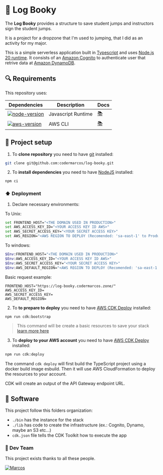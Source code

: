 # 🪽 Log Booky

The **Log Booky** provides a structure to save student jumps and instructors sign the student jumps.

It is a project for a dropzone that I'm used to jumping, that I did as an activity for my major.

This is a simple serverless application built in [Typescript][ts-doc] and uses [Node.js 20 runtime][node-doc]. It consists of an 
[Amazon Cognito](https://aws.amazon.com/cognito/) to authenticate user that retrive data at [Amazon DynamoDB](https://aws.amazon.com/dynamodb/).

## 🔍 Requirements

This repository uses:

| Dependencies                                 | Description        | Docs             |
| -------------------------------------------- | ------------------ | ---------------- |
| [![node-version]][node-download]             | Javascript Runtime | [📚][node-doc]   |
| [![aws-version]][aws-download]               | AWS CLI            | [📚][aws-doc]    |

## 🔨 Project setup

1. To **clone repository** you need to have [git][git-download] installed:

```bash
git clone git@github.com:codermarcos/log-booky.git
```

2. To **install dependencies** you need to have [NodeJS][node-download] installed:

```bash
npm ci
```

### ⬆️ Deployment

1. Declare necessary environments:

To Unix:

```bash
set FRONTEND_HOST="<THE DOMAIN USED IN PRODUCTION>"
set AWS_ACCESS_KEY_ID="<YOUR ACCESS KEY ID AWS>"
set AWS_SECRET_ACCESS_KEY="<YOUR SECRET ACCESS KEY>"
set AWS_REGION="<AWS REGION TO DEPLOY (Recomended: 'sa-east-1' to Production & 'us-east-1' to Development)>"
```

To windows:

```bash
$Env:FRONTEND_HOST="<THE DOMAIN USED IN PRODUCTION>"
$Env:AWS_ACCESS_KEY_ID="<YOUR ACCESS KEY ID AWS>"
$Env:AWS_SECRET_ACCESS_KEY="<YOUR SECRET ACCESS KEY>"
$Env:AWS_DEFAULT_REGION="<AWS REGION TO DEPLOY (Recomended: 'sa-east-1' to Production & 'us-east-2' to Development)>"
```

Basic request example:

```dotenv
FRONTEND_HOST="https://log-booky.codermarcos.zone/"
AWS_ACCESS_KEY_ID=
AWS_SECRET_ACCESS_KEY=
AWS_DEFAULT_REGION=
```

2. To **to prepare to deploy** you need to have [AWS CDK Deploy][cdk-doc] installed:

```bash
npm run cdk:bootstrap
```

> This command will be create a basic resources to save your stack [learn more here](https://docs.aws.amazon.com/cdk/v2/guide/cli.html#cli-bootstrap)

3. To **deploy to your AWS account** you need to have [AWS CDK Deploy][cdk-doc] installed:

```bash
npm run cdk:deploy
```

The command `cdk deploy` will first build the TypeScript project using a docker build image esbuild.
Then it will use AWS CloudFormation to deploy the resources to your account.

CDK will create an output of the API Gateway endpoint URL.

## 📂 Software

This project follow this folders organization:

* `./bin` has the instance for the stack
* `./lib` has code to create the infrastructure (ex.: Cognito, Dynamo, maybe an S3 etc...)
* `cdk.json` file tells the CDK Toolkit how to execute the app

### 💪 Dev Team

This project exists thanks to all these people.

[![Marcos](https://avatars3.githubusercontent.com/u/12430365?s=100)](https://github.com/codermarcos)

[node-download]: https://nodejs.org/dist/v16.9.1/
[aws-download]: https://aws.amazon.com/cli/

[git-download]: https://git-scm.com/downloads

[node-version]: https://img.shields.io/badge/node-latest-blue
[aws-version]: https://img.shields.io/badge/aws-2.7.21-blue

[node-doc]: https://nodejs.org/dist/latest-v16.x/docs/api/
[aws-doc]: https://docs.aws.amazon.com/cli/latest/userguide/cli-chap-welcome.html
[ts-doc]: https://www.typescriptlang.org/
[cdk-doc]: https://docs.aws.amazon.com/cdk/v2/guide/getting_started.html
